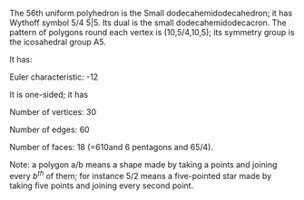 The 56th uniform polyhedron is the Small dodecahemidodecahedron; it has
Wythoff symbol 5/4 5|5. Its dual is the small dodecahemidodecacron. The
pattern of polygons round each vertex is (10,5/4,10,5); its symmetry
group is the icosahedral group A5.

It has:

Euler characteristic: -12

It is one-sided; it has

Number of vertices: 30

Number of edges: 60

Number of faces: 18 (=6<span>10</span>and 6 pentagons and
6<span>5/4</span>).

Note: a polygon a/b means a shape made by taking a points and joining
every $b^{th}$ of them; for instance 5/2 means a five-pointed star made
by taking five points and joining every second point.
